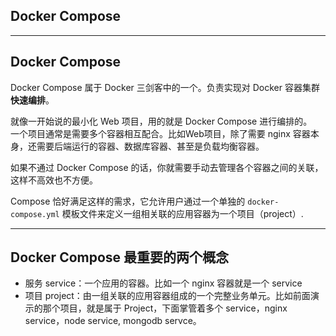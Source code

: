 <!-- sectionTitle: Docker Compose -->
## Docker Compose 

---
## Docker Compose

Docker Compose 属于 Docker 三剑客中的一个。负责实现对 Docker 容器集群**快速编排**。

就像一开始说的最小化 Web 项目，用的就是 Docker Compose 进行编排的。
<br/>
一个项目通常是需要多个容器相互配合。比如Web项目，除了需要 nginx 容器本身，还需要后端运行的容器、数据库容器、甚至是负载均衡容器。

如果不通过 Docker Compose 的话，你就需要手动去管理各个容器之间的关联，这样不高效也不方便。

Compose 恰好满足这样的需求，它允许用户通过一个单独的 `docker-compose.yml` 模板文件来定义一组相关联的应用容器为一个项目（project）.

--- 

## Docker Compose 最重要的两个概念

- 服务 service：一个应用的容器。比如一个 nginx 容器就是一个 service
- 项目 project：由一组关联的应用容器组成的一个完整业务单元。比如前面演示的那个项目，就是属于 Project，下面掌管着多个 service，nginx service，node service, mongodb servce。
